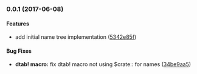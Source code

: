 <a name="0.0.1"></a>
### 0.0.1 (2017-06-08)


#### Features

*   add initial name tree implementation ([5342e85f](https://github.com/hawkw/dtab.rs/commit/5342e85f3f6a9bf716b0a5050e9d103dbd5a8e69))

#### Bug Fixes

* **dtab! macro:**  fix dtab! macro not using $crate:: for names ([34be9aa5](https://github.com/hawkw/dtab.rs/commit/34be9aa5b966e5995b0c14eaaa180fb068f6e77d))
